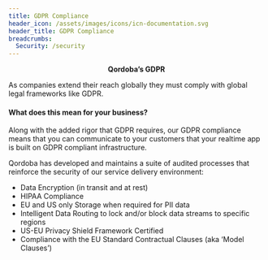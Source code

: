 ```yaml
---
title: GDPR Compliance
header_icon: /assets/images/icons/icn-documentation.svg
header_title: GDPR Compliance
breadcrumbs:
  Security: /security
---
```


<div class="alert alert-success">
  <center><strong>Qordoba’s GDPR</strong></center>
</div>

As companies extend their reach globally they must comply with global legal frameworks like GDPR.

#### What does this mean for your business? 

Along with the added rigor that GDPR requires, our GDPR compliance means that you can communicate to your customers that your realtime app is built on GDPR compliant infrastructure.

Qordoba has developed and maintains a suite of audited processes that reinforce the security of our service delivery environment:

- Data Encryption (in transit and at rest)
- HIPAA Compliance
- EU and US only Storage when required for PII data
- Intelligent Data Routing to lock and/or block data streams to specific regions
- US-EU Privacy Shield Framework Certified
- Compliance with the EU Standard Contractual Clauses (aka ‘Model Clauses’)
